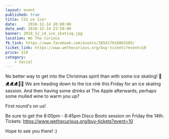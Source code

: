 ```yaml
---
layout: event
published: true
title: CSS on Ice!
date:     2018-12-14 20:00:00
date_end: 2018-12-14 23:59:00
banner: 2018_12_14_ice_skating.jpg
location: We The Curious
fb_link: https://www.facebook.com/events/385417018865505/
ticket_link: https://www.wethecurious.org/buy-tickets?event=10
price: £10
category:
    - Social
---
```


No better way to get into the Christmas spirit than with some ice skating!  🎅⛸⛸⛸🎄🎁
We are heading down to the ice rink this Friday for an ice skating session. And then having some drinks at The Apple afterwards, perhaps some mulled wine to warm you up?

First round's on us!

Be sure to get the 8:00pm - 8:45pm Disco Boots session on Friday the 14th.
Tickets: https://www.wethecurious.org/buy-tickets?event=10

Hope to see you there! :)

